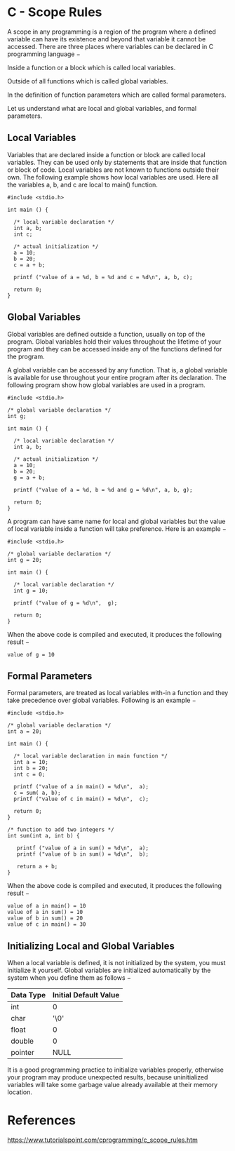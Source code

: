 # C - Scope Rules

A scope in any programming is a region of the program where a defined variable can have its existence and beyond that variable it cannot be accessed. There are three places where variables can be declared in C programming language −

Inside a function or a block which is called local variables.

Outside of all functions which is called global variables.

In the definition of function parameters which are called formal parameters.

Let us understand what are local and global variables, and formal parameters.

## Local Variables
Variables that are declared inside a function or block are called local variables. They can be used only by statements that are inside that function or block of code. Local variables are not known to functions outside their own. The following example shows how local variables are used. Here all the variables a, b, and c are local to main() function.
```
#include <stdio.h>

int main () {

  /* local variable declaration */
  int a, b;
  int c;

  /* actual initialization */
  a = 10;
  b = 20;
  c = a + b;

  printf ("value of a = %d, b = %d and c = %d\n", a, b, c);

  return 0;
}
```

## Global Variables
Global variables are defined outside a function, usually on top of the program. Global variables hold their values throughout the lifetime of your program and they can be accessed inside any of the functions defined for the program.

A global variable can be accessed by any function. That is, a global variable is available for use throughout your entire program after its declaration. The following program show how global variables are used in a program.
```
#include <stdio.h>

/* global variable declaration */
int g;

int main () {

  /* local variable declaration */
  int a, b;

  /* actual initialization */
  a = 10;
  b = 20;
  g = a + b;

  printf ("value of a = %d, b = %d and g = %d\n", a, b, g);

  return 0;
}
```
A program can have same name for local and global variables but the value of local variable inside a function will take preference. Here is an example −
```
#include <stdio.h>

/* global variable declaration */
int g = 20;

int main () {

  /* local variable declaration */
  int g = 10;

  printf ("value of g = %d\n",  g);

  return 0;
}
```
When the above code is compiled and executed, it produces the following result −
```
value of g = 10
```

## Formal Parameters
Formal parameters, are treated as local variables with-in a function and they take precedence over global variables. Following is an example −
```
#include <stdio.h>

/* global variable declaration */
int a = 20;

int main () {

  /* local variable declaration in main function */
  int a = 10;
  int b = 20;
  int c = 0;

  printf ("value of a in main() = %d\n",  a);
  c = sum( a, b);
  printf ("value of c in main() = %d\n",  c);

  return 0;
}

/* function to add two integers */
int sum(int a, int b) {

   printf ("value of a in sum() = %d\n",  a);
   printf ("value of b in sum() = %d\n",  b);

   return a + b;
}
```
When the above code is compiled and executed, it produces the following result −
```
value of a in main() = 10
value of a in sum() = 10
value of b in sum() = 20
value of c in main() = 30
```

## Initializing Local and Global Variables
When a local variable is defined, it is not initialized by the system, you must initialize it yourself. Global variables are initialized automatically by the system when you define them as follows −

|Data Type	|Initial Default Value
|-----|-----
int |	0
char |	'\0'
float	| 0
double	| 0
pointer	| NULL

It is a good programming practice to initialize variables properly, otherwise your program may produce unexpected results, because uninitialized variables will take some garbage value already available at their memory location.

# References
https://www.tutorialspoint.com/cprogramming/c_scope_rules.htm
